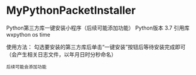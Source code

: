# MyPythonPacketInstaller

Python第三方库一键安装小程序（后续可能添加功能）
Python版本 3.7
引用库 wxpython os time

使用方法：
    勾选要安装的第三方库后单击“一键安装”按钮后等待安装完成即可
    （会产生相关日志文件，以年月日时分秒命名）

    后续可能会添加功能